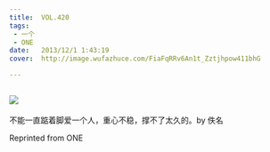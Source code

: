 ```yaml
---
title:	VOL.420
tags:
 - 一个
 - ONE
date:	2013/12/1 1:43:19
cover:	http://image.wufazhuce.com/FiaFqRRv6An1t_Zztjhpow411bhG

---
```

![](http://image.wufazhuce.com/FiaFqRRv6An1t_Zztjhpow411bhG)
---

不能一直踮着脚爱一个人，重心不稳，撑不了太久的。by 佚名
 
Reprinted from ONE

